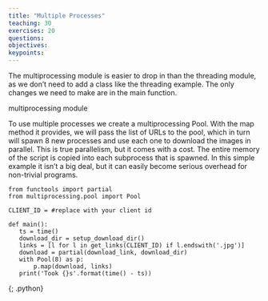 ```yaml
---
title: "Multiple Processes"
teaching: 30
exercises: 20
questions:
objectives:
keypoints:
---
```

The multiprocessing module is easier to drop in than the threading module, as we don’t need to add a class like the threading example. The only 
changes we need to make are in the main function.

multiprocessing module

To use multiple processes we create a multiprocessing Pool. With the map method it provides, we will pass the list of URLs to the pool, which in 
turn will spawn 8 new processes and use each one to download the images in parallel. This is true parallelism, but it comes with a cost. The entire 
memory of the script is copied into each subprocess that is spawned. In this simple example it isn’t a big deal, but it can easily become serious 
overhead for non-trivial programs.

~~~
from functools import partial
from multiprocessing.pool import Pool

CLIENT_ID = #replace with your client id

def main():
   ts = time()
   download_dir = setup_download_dir()
   links = [l for l in get_links(CLIENT_ID) if l.endswith('.jpg')]
   download = partial(download_link, download_dir)
   with Pool(8) as p:
       p.map(download, links)
   print('Took {}s'.format(time() - ts))
~~~
{; .python}
